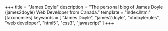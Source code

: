 +++
title = "James Doyle"
description = "The personal blog of James Doyle (james2doyle) Web Developer from Canada."
template = "index.html"
[taxonomies]
keywords = [ "James Doyle", "james2doyle", "ohdoylerules", "web developer", "html5", "css3", "javascript" ]
+++
